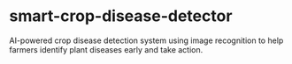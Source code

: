# smart-crop-disease-detector
AI-powered crop disease detection system using image recognition to help farmers identify plant diseases early and take action.
